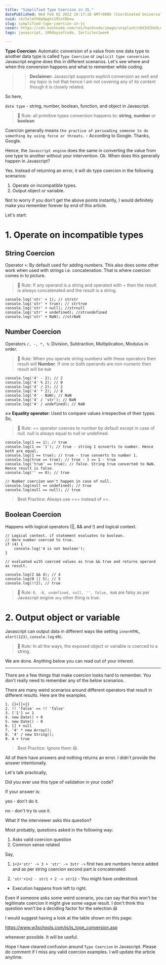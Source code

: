 ```yaml
---
title: "Simplified Type Coercion in JS."
datePublished: Wed Feb 02 2022 19:17:10 GMT+0000 (Coordinated Universal Time)
cuid: ckz5xlmfh0q9pghs19lof8bxw
slug: simplified-type-coercion-in-js
cover: https://cdn.hashnode.com/res/hashnode/image/unsplash/nDd3dIkkOLo/upload/v1643906557763/zaAte_YNX.jpeg
tags: javascript, 100daysofcode, 2articles1week

---
```


**Type Coercion**: Automatic conversion of a value from one data type to another data type is called `Type Coercion` or `implicit type conversion`. Javascript engine does this in different scenarios. Let's see where and when this conversion happens and what to remember while coding. 

>> **Declaimer:** Javascript supports explicit conversion as well and my topic is not that hence I am not covering any of its content though it is closely related.

So here,

`date type` - string, number, boolean, function, and object in Javascript.

> 🧐 Rule: all primitive types conversion happens to:  **string**, **number** or **boolean**

Coercion generally means `the practice of persuading someone to do something by using force or threats.` - According to Google. Thanks, Google. 

Hence, the `Javascript engine` does the same in converting the value from one type to another without your intervention. Ok. When does this generally happen in Javascript?

Yes. Instead of returning an error, it will do type coercion in the following scenarios:

1. Operate on incompatible types.
2. Output object or variable.

Not to worry if you don't get the above points instantly, I would definitely make you remember forever by end of this article. 

Let's start:

# 1. Operate on incompatible types

## String Coercion

Operator `+`: By default used for adding numbers. This also does some other work when used with strings i.e. concatenation. That is where coercion comes in to picture.

> 🧐 Rule: If any operand is a string and operated with + then the result is always concatenated and the result is a string.

```
console.log('str' + 1); // strstr
console.log('str' + true); // strtrue
console.log('str' + null); //strnull
console.log('str' + undefined); //strundefined
console.log('str' + NaN); //strNaN

```
## Number Coercion

Operators `/, -, *, %`: Division, Subtraction, Multiplication, Modulus in order. 

> 🧐 Rule: When you operate string numbers with these operators then result will **Number**. If one or both operands are non-numeric then result will be `NaN`

```
console.log('4' - 2); // 2
console.log('4' % 2); // 0
console.log('4' / 2); // 2
console.log('4' * 2); // 8
console.log('4' - NaN); // NaN
console.log('4' / 'str'); // NaN
console.log('4' / undefined); // NaN
``` 

**== Equality operator:** Used to compare values irrespective of their types. So, 

> 🧐 Rule: == operator coerces to number by default except in case of null. null is always equal to null or undefined.

```
console.log(1 == 1); // true
console.log(1 == '1'); // true - string 1 ocnverts to number. Hence both are equal.
console.log(1 == true); // true - true converts to number 1.
console.log(true == true); // true - 1 == 1 - true
console.log('true' == true); // false. String true converted to NaN. Hence result is false.
console.log('' == 0); // true

// Number coercion won't happen in case of null.
console.log(null == undefined); // true
console.log(null == null); // true
```

> Best Practice: Always use === instead of ==.


## Boolean Coercion

Happens with logical operators (||, && and !) and logical context.

```
// Logical context. if statement evaluates to boolean.
// Here number coerced to true.
if (4) {
    console.log('4 is not boolean');
}
```
```
// evaluated with coerced values as true && true and returns operand as result.

console.log(2 && 4); // 4
console.log(0 || 5); // 5
console.log(!!2); // true
```
> 🧐 Rule: `0, -0, undefined, null, '', false, NaN` are falsy as per Javascript engine `any` other thing is true.


# 2. Output object or variable

Javascript can output data in different ways like setting `innerHTML`, `alert(123)`, `console.log` etc.

> 🧐 Rule: In all the ways, the exposed object or variable is coerced to a string.

We are done. Anything below you can read out of your interest.

<hr>

There are a few things that make coercion looks hard to remember. You don't really need to remember any of the below scenarios.

There are many weird scenarios around different operators that result in different results. Here are the examples.

```
1. {}+[]+{}
2. !! 'false' == !! 'false'
3. ['1'] == 1
4. new Date() + 0
5. new Date() - 0
6. [] + null
7. '4' * new Array();
8. '4' / new String();
9. 4 + true
```

> Best Practice: Ignore them 😆. 

All of them have answers and nothing returns an error. I didn't provide the answer intentionally.

Let's talk practically,

Did you ever use this type of validation in your code?

If your answer is:

yes - don't do it.

no - don't try to use it.

What if the interviewer asks this question?

Most probably, questions asked in the following way:

1. Asks valid coercion question
2. Common sense related

Say, 

1. `1+2+'str' -> 3 + 'str' -> 3str ->` first two are numbers hence added and as per string coercion second part is concatenated.

2. `'str'+1+2 - str1 + 2 -> str12` - You might have understood.

- Execution happens from left to right.

Even if someone asks some weird scenario, you can say that this won't be legitimate coercion it might give some vague result. I don't think this question won't be a deciding factor for the selection.😃 

I would suggest having a look at the table shown on this page: 

https://www.w3schools.com/js/js_type_conversion.asp 

whenever possible. It will be useful.

Hope I have cleared confusion around `Type Coercion` in Javascript. Please do comment if I miss any valid coercion examples. I will update the article anytime.





